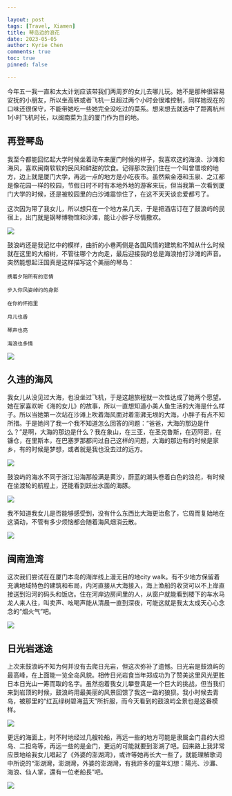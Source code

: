 ```yaml
---

layout: post
tags: [Travel, Xiamen]
title: 琴岛边的浪花
date: 2023-05-05
author: Kyrie Chen
comments: true
toc: true
pinned: false

---
```


今年五一我一直和太太计划应该带我们两周岁的女儿去哪儿玩。她不是那种很容易安抚的小朋友，所以坐高铁或者飞机一旦超过两个小时会很难控制，同样她现在的口味还很保守，不能带她吃一些她完全没吃过的菜系。想来想去就选中了距离杭州1小时飞机时长，以闽南菜为主的厦门作为目的地。

## 再登琴岛

我至今都能回忆起大学时候坐着动车来厦门时候的样子，我喜欢这的海浪、沙滩和海风，喜欢闽南软软的民风和鲜甜的饮食。记得那次我们住在一个叫曾厝垵的地方，边上就是厦门大学，再远一点的地方是小吃夜市。虽然紫金港和玉泉、之江都是像花园一样的校园，节假日时不时有本地外地的游客来玩，但当我第一次看到厦门大学的时候，还是被校园里的白沙滩震惊住了，在这不天天谈恋爱都亏了。

这次因为带了我女儿，所以想只在一个地方呆几天，于是把酒店订在了鼓浪屿的民宿上，出门就是钢琴博物馆和沙滩，能让小胖子尽情撒欢。

![](https://raw.githubusercontent.com/kakack/kakack.github.io/master/_images/xiamen1.jpg)

鼓浪屿还是我记忆中的模样，曲折的小巷两侧是各国风情的建筑和不知从什么时候就在这里的大榕树，不管往哪个方向走，最后迎接我的总是海浪拍打沙滩的声音。突然能想起汪国真是这样描写这个美丽的琴岛：


```
携着夕阳所有的恋情

步入你风姿绰约的身影

在你的怀抱里

月儿也香

琴声也亮

海浪也多情
```


![](https://raw.githubusercontent.com/kakack/kakack.github.io/master/_images/xiamen4.jpg)

## 久违的海风

我女儿从没见过大海，也没坐过飞机，于是这趟旅程就一次性达成了她两个愿望。她在家喜欢听《海的女儿》的故事，所以一直想知道小美人鱼生活的大海是什么样子。所以当她第一次站在沙滩上吹着海风面对着澎湃无垠的大海，小胖子有点不知所措。于是她问了我一个我不知道怎么回答的问题：“爸爸，大海的那边是什么？”是啊，大海的那边是什么？我在象山，在三亚，在圣克鲁斯，在迈阿密，在镰仓，在里斯本，在巴塞罗那都问过自己这样的问题，大海的那边有的时候是家乡，有的时候是梦想，或者就是我也没去过的远方。

![](https://raw.githubusercontent.com/kakack/kakack.github.io/master/_images/xiamen7.jpg)

鼓浪屿的海水不同于浙江沿海那般满是黄沙，蔚蓝的潮头卷着白色的浪花，有时候在坐渡轮的航程上，还能看到跃出水面的海豚。

![](https://raw.githubusercontent.com/kakack/kakack.github.io/master/_images/xiamen3.jpg)

我不知道我女儿是否能够感受到，没有什么东西比大海更治愈了，它周而复始地在这涌动，不管有多少烦恼都会随着海风烟消云散。

![](https://raw.githubusercontent.com/kakack/kakack.github.io/master/_images/xiamen8.jpg)


## 闽南渔湾

这次我们尝试在在厦门本岛的海岸线上漫无目的地city walk。有不少地方保留着充满地域特色的建筑和布局，内河直接从大海接入，海上渔船的收货可以不上岸直接送到沿河的码头和饭店。住在河岸边房间里的人，从窗户就能看到楼下的车水马龙人来人往，叫卖声、吆喝声能从清晨一直到深夜，可能这就是我太太成天心心念念的“烟火气”吧。

![](https://raw.githubusercontent.com/kakack/kakack.github.io/master/_images/xiamen5.jpg)

## 日光岩迷途

上次来鼓浪屿不知为何并没有去爬日光岩，但这次弥补了遗憾。日光岩是鼓浪屿的最高峰，在上面能一览全岛风貌。相传日光岩食当年郑成功为了赞美这里风光更胜日本日光山一筹而取的名字。虽然抱着我女儿攀登真是一个巨大的挑战，但当我们来到岩顶的时候，鼓浪屿用最美丽的风景回馈了我这一路的狼狈。我小时候去青岛，被那里的“红瓦绿树碧海蓝天”所折服，而今天看到的鼓浪屿全景也是这番模样。

![](https://raw.githubusercontent.com/kakack/kakack.github.io/master/_images/xiamen2.jpg)

更远的海面上，时不时地经过几艘轮船，再远一些的地方可能是隶属金门县的大担岛、二担岛等，再远一些的是金门，更远的可能就要到澎湖了吧。回来路上我非常应景地给我女儿唱起了《外婆的澎湖湾》，或许等她再长大一些了，就能理解歌词中所说的“澎湖灣，澎湖灣，外婆的澎湖灣，有我許多的童年幻想：陽光、沙灘、海浪、仙人掌，還有一位老船長”吧。

![](https://raw.githubusercontent.com/kakack/kakack.github.io/master/_images/xiamen6.jpg)


